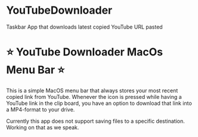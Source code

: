 # YouTubeDownloader
Taskbar App that downloads latest copied YouTube URL pasted
<h1> ⭐️ YouTube Downloader MacOs Menu Bar ⭐️ </h1>
<p>This is a simple MacOS menu bar that always stores your most recent copied link from YouTube. Whenever the icon is pressed while having a YouTube link in the clip board, you have an option to download that link into a MP4-format to your drive.
<br>
  <footer> Currently this app does not support saving files to a specific destination. Working on that as we speak. </footer>

</p>


